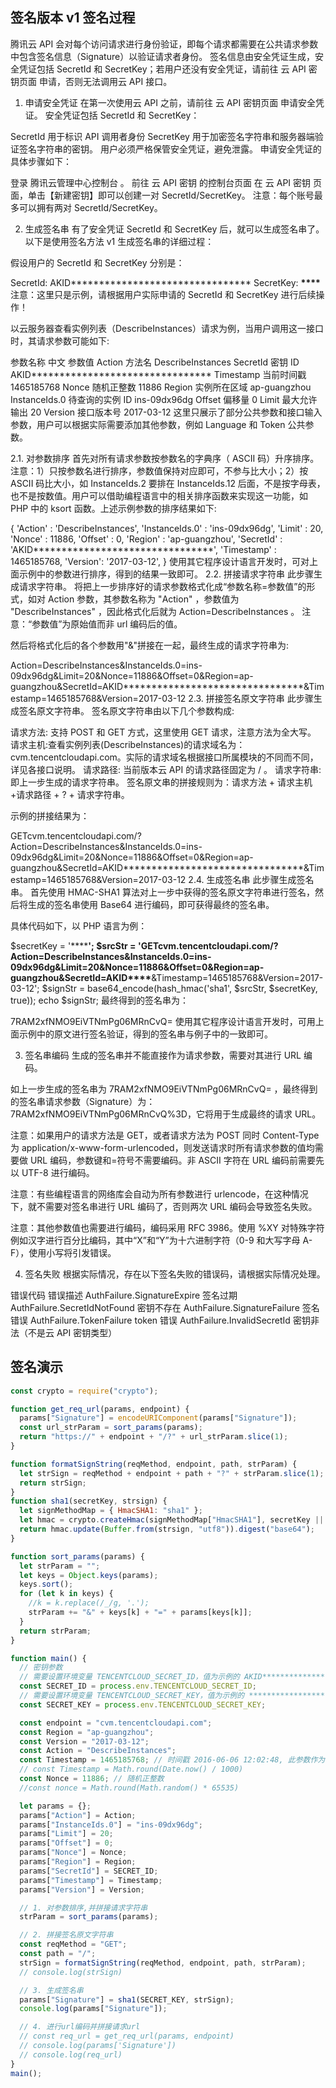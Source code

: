 ## 签名版本 v1 签名过程

腾讯云 API 会对每个访问请求进行身份验证，即每个请求都需要在公共请求参数中包含签名信息（Signature）以验证请求者身份。
签名信息由安全凭证生成，安全凭证包括 SecretId 和 SecretKey；若用户还没有安全凭证，请前往 云 API 密钥页面 申请，否则无法调用云 API 接口。

1. 申请安全凭证
   在第一次使用云 API 之前，请前往 云 API 密钥页面 申请安全凭证。
   安全凭证包括 SecretId 和 SecretKey：

SecretId 用于标识 API 调用者身份
SecretKey 用于加密签名字符串和服务器端验证签名字符串的密钥。
用户必须严格保管安全凭证，避免泄露。
申请安全凭证的具体步骤如下：

登录 腾讯云管理中心控制台 。
前往 云 API 密钥 的控制台页面
在 云 API 密钥 页面，单击【新建密钥】即可以创建一对 SecretId/SecretKey。
注意：每个账号最多可以拥有两对 SecretId/SecretKey。

2. 生成签名串
   有了安全凭证 SecretId 和 SecretKey 后，就可以生成签名串了。以下是使用签名方法 v1 生成签名串的详细过程：

假设用户的 SecretId 和 SecretKey 分别是：

SecretId: AKID**************\*\*\*\***************
SecretKey: **************\*\*\*\***************
注意：这里只是示例，请根据用户实际申请的 SecretId 和 SecretKey 进行后续操作！

以云服务器查看实例列表（DescribeInstances）请求为例，当用户调用这一接口时，其请求参数可能如下:

参数名称 中文 参数值
Action 方法名 DescribeInstances
SecretId 密钥 ID AKID**************\*\*\*\***************
Timestamp 当前时间戳 1465185768
Nonce 随机正整数 11886
Region 实例所在区域 ap-guangzhou
InstanceIds.0 待查询的实例 ID ins-09dx96dg
Offset 偏移量 0
Limit 最大允许输出 20
Version 接口版本号 2017-03-12
这里只展示了部分公共参数和接口输入参数，用户可以根据实际需要添加其他参数，例如 Language 和 Token 公共参数。

2.1. 对参数排序
首先对所有请求参数按参数名的字典序（ ASCII 码）升序排序。注意：1）只按参数名进行排序，参数值保持对应即可，不参与比大小；2）按 ASCII 码比大小，如 InstanceIds.2 要排在 InstanceIds.12 后面，不是按字母表，也不是按数值。用户可以借助编程语言中的相关排序函数来实现这一功能，如 PHP 中的 ksort 函数。上述示例参数的排序结果如下:

{
'Action' : 'DescribeInstances',
'InstanceIds.0' : 'ins-09dx96dg',
'Limit' : 20,
'Nonce' : 11886,
'Offset' : 0,
'Region' : 'ap-guangzhou',
'SecretId' : 'AKID**************\*\*\*\***************',
'Timestamp' : 1465185768,
'Version': '2017-03-12',
}
使用其它程序设计语言开发时，可对上面示例中的参数进行排序，得到的结果一致即可。
2.2. 拼接请求字符串
此步骤生成请求字符串。
将把上一步排序好的请求参数格式化成“参数名称=参数值”的形式，如对 Action 参数，其参数名称为 "Action" ，参数值为 "DescribeInstances" ，因此格式化后就为 Action=DescribeInstances 。
注意：“参数值”为原始值而非 url 编码后的值。

然后将格式化后的各个参数用"&"拼接在一起，最终生成的请求字符串为:

Action=DescribeInstances&InstanceIds.0=ins-09dx96dg&Limit=20&Nonce=11886&Offset=0&Region=ap-guangzhou&SecretId=AKID**************\*\*\*\***************&Timestamp=1465185768&Version=2017-03-12
2.3. 拼接签名原文字符串
此步骤生成签名原文字符串。
签名原文字符串由以下几个参数构成:

请求方法: 支持 POST 和 GET 方式，这里使用 GET 请求，注意方法为全大写。
请求主机:查看实例列表(DescribeInstances)的请求域名为：cvm.tencentcloudapi.com。实际的请求域名根据接口所属模块的不同而不同，详见各接口说明。
请求路径: 当前版本云 API 的请求路径固定为 / 。
请求字符串: 即上一步生成的请求字符串。
签名原文串的拼接规则为：请求方法 + 请求主机 +请求路径 + ? + 请求字符串。

示例的拼接结果为：

GETcvm.tencentcloudapi.com/?Action=DescribeInstances&InstanceIds.0=ins-09dx96dg&Limit=20&Nonce=11886&Offset=0&Region=ap-guangzhou&SecretId=AKID**************\*\*\*\***************&Timestamp=1465185768&Version=2017-03-12
2.4. 生成签名串
此步骤生成签名串。
首先使用 HMAC-SHA1 算法对上一步中获得的签名原文字符串进行签名，然后将生成的签名串使用 Base64 进行编码，即可获得最终的签名串。

具体代码如下，以 PHP 语言为例：

$secretKey = '********************************';
$srcStr = 'GETcvm.tencentcloudapi.com/?Action=DescribeInstances&InstanceIds.0=ins-09dx96dg&Limit=20&Nonce=11886&Offset=0&Region=ap-guangzhou&SecretId=AKID**************\*\*\*\***************&Timestamp=1465185768&Version=2017-03-12';
$signStr = base64_encode(hash_hmac('sha1', $srcStr, $secretKey, true));
echo $signStr;
最终得到的签名串为：

7RAM2xfNMO9EiVTNmPg06MRnCvQ=
使用其它程序设计语言开发时，可用上面示例中的原文进行签名验证，得到的签名串与例子中的一致即可。

3. 签名串编码
   生成的签名串并不能直接作为请求参数，需要对其进行 URL 编码。

如上一步生成的签名串为 7RAM2xfNMO9EiVTNmPg06MRnCvQ= ，最终得到的签名串请求参数（Signature）为：7RAM2xfNMO9EiVTNmPg06MRnCvQ%3D，它将用于生成最终的请求 URL。

注意：如果用户的请求方法是 GET，或者请求方法为 POST 同时 Content-Type 为 application/x-www-form-urlencoded，则发送请求时所有请求参数的值均需要做 URL 编码，参数键和=符号不需要编码。非 ASCII 字符在 URL 编码前需要先以 UTF-8 进行编码。

注意：有些编程语言的网络库会自动为所有参数进行 urlencode，在这种情况下，就不需要对签名串进行 URL 编码了，否则两次 URL 编码会导致签名失败。

注意：其他参数值也需要进行编码，编码采用 RFC 3986。使用 %XY 对特殊字符例如汉字进行百分比编码，其中“X”和“Y”为十六进制字符（0-9 和大写字母 A-F），使用小写将引发错误。

4. 签名失败
   根据实际情况，存在以下签名失败的错误码，请根据实际情况处理。

错误代码 错误描述
AuthFailure.SignatureExpire 签名过期
AuthFailure.SecretIdNotFound 密钥不存在
AuthFailure.SignatureFailure 签名错误
AuthFailure.TokenFailure token 错误
AuthFailure.InvalidSecretId 密钥非法（不是云 API 密钥类型）

## 签名演示

```javascript
const crypto = require("crypto");

function get_req_url(params, endpoint) {
  params["Signature"] = encodeURIComponent(params["Signature"]);
  const url_strParam = sort_params(params);
  return "https://" + endpoint + "/?" + url_strParam.slice(1);
}

function formatSignString(reqMethod, endpoint, path, strParam) {
  let strSign = reqMethod + endpoint + path + "?" + strParam.slice(1);
  return strSign;
}
function sha1(secretKey, strsign) {
  let signMethodMap = { HmacSHA1: "sha1" };
  let hmac = crypto.createHmac(signMethodMap["HmacSHA1"], secretKey || "");
  return hmac.update(Buffer.from(strsign, "utf8")).digest("base64");
}

function sort_params(params) {
  let strParam = "";
  let keys = Object.keys(params);
  keys.sort();
  for (let k in keys) {
    //k = k.replace(/_/g, '.');
    strParam += "&" + keys[k] + "=" + params[keys[k]];
  }
  return strParam;
}

function main() {
  // 密钥参数
  // 需要设置环境变量 TENCENTCLOUD_SECRET_ID，值为示例的 AKID********************************
  const SECRET_ID = process.env.TENCENTCLOUD_SECRET_ID;
  // 需要设置环境变量 TENCENTCLOUD_SECRET_KEY，值为示例的 ********************************
  const SECRET_KEY = process.env.TENCENTCLOUD_SECRET_KEY;

  const endpoint = "cvm.tencentcloudapi.com";
  const Region = "ap-guangzhou";
  const Version = "2017-03-12";
  const Action = "DescribeInstances";
  const Timestamp = 1465185768; // 时间戳 2016-06-06 12:02:48, 此参数作为示例，以实际为准
  // const Timestamp = Math.round(Date.now() / 1000)
  const Nonce = 11886; // 随机正整数
  //const nonce = Math.round(Math.random() * 65535)

  let params = {};
  params["Action"] = Action;
  params["InstanceIds.0"] = "ins-09dx96dg";
  params["Limit"] = 20;
  params["Offset"] = 0;
  params["Nonce"] = Nonce;
  params["Region"] = Region;
  params["SecretId"] = SECRET_ID;
  params["Timestamp"] = Timestamp;
  params["Version"] = Version;

  // 1. 对参数排序,并拼接请求字符串
  strParam = sort_params(params);

  // 2. 拼接签名原文字符串
  const reqMethod = "GET";
  const path = "/";
  strSign = formatSignString(reqMethod, endpoint, path, strParam);
  // console.log(strSign)

  // 3. 生成签名串
  params["Signature"] = sha1(SECRET_KEY, strSign);
  console.log(params["Signature"]);

  // 4. 进行url编码并拼接请求url
  // const req_url = get_req_url(params, endpoint)
  // console.log(params['Signature'])
  // console.log(req_url)
}
main();
```

